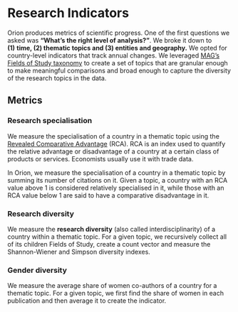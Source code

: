 # Research Indicators #
Orion produces metrics of scientific progress. One of the first questions we asked was **“What’s the right level of analysis?”**. We broke it down to **(1)** **time, (2) thematic topics and (3) entities and geography.** We opted for country-level indicators that track annual changes. We leveraged [MAG’s Fields of Study taxonomy](http://export.arxiv.org/pdf/1805.12216) to create a set of topics that are granular enough to make meaningful comparisons and broad enough to capture the diversity of the research topics in the data. 

## **Metrics** ##

### Research specialisation ###

We measure the specialisation of a country in a thematic topic using the [Revealed Comparative Advantage](https://en.wikipedia.org/wiki/Revealed_comparative_advantage) (RCA). RCA is an index used to quantify the relative advantage or disadvantage of a country at a certain class of products or services. Economists usually use it with trade data. 

In Orion, we measure the specialisation of a country in a thematic topic by summing its number of citations on it. Given a topic, a country with an RCA value above 1 is considered relatively specialised in it, while those with an RCA value below 1 are said to have a comparative disadvantage in it.

### Research diversity ###

We measure the **research diversity** (also called interdisciplinarity) of a country within a thematic topic. For a given topic, we recursively collect all of its children Fields of Study, create a count vector and measure the Shannon-Wiener and Simpson diversity indexes.

### Gender diversity ###

We measure the average share of women co-authors of a country for a thematic topic. For a given topic, we first find the share of women in each publication and then average it to create the indicator.
